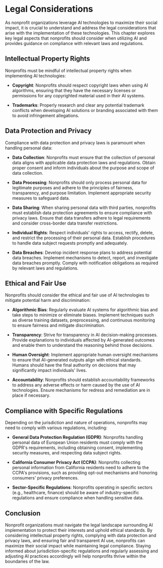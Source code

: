 Legal Considerations
====================

As nonprofit organizations leverage AI technologies to maximize their social impact, it is crucial to understand and address the legal considerations that arise with the implementation of these technologies. This chapter explores key legal aspects that nonprofits should consider when utilizing AI and provides guidance on compliance with relevant laws and regulations.

Intellectual Property Rights
----------------------------

Nonprofits must be mindful of intellectual property rights when implementing AI technologies:

* **Copyright**: Nonprofits should respect copyright laws when using AI algorithms, ensuring that they have the necessary licenses or permissions for any copyrighted material used in their AI systems.

* **Trademarks**: Properly research and clear any potential trademark conflicts when developing AI solutions or branding associated with them to avoid infringement allegations.

Data Protection and Privacy
---------------------------

Compliance with data protection and privacy laws is paramount when handling personal data:

* **Data Collection**: Nonprofits must ensure that the collection of personal data aligns with applicable data protection laws and regulations. Obtain proper consent and inform individuals about the purpose and scope of data collection.

* **Data Processing**: Nonprofits should only process personal data for legitimate purposes and adhere to the principles of fairness, transparency, and purpose limitation. Implement appropriate security measures to safeguard data.

* **Data Sharing**: When sharing personal data with third parties, nonprofits must establish data protection agreements to ensure compliance with privacy laws. Ensure that data transfers adhere to legal requirements and consider cross-border data transfer restrictions.

* **Individual Rights**: Respect individuals' rights to access, rectify, delete, and restrict the processing of their personal data. Establish procedures to handle data subject requests promptly and adequately.

* **Data Breaches**: Develop incident response plans to address potential data breaches. Implement mechanisms to detect, report, and investigate data breaches promptly. Comply with notification obligations as required by relevant laws and regulations.

Ethical and Fair Use
--------------------

Nonprofits should consider the ethical and fair use of AI technologies to mitigate potential harm and discrimination:

* **Algorithmic Bias**: Regularly evaluate AI systems for algorithmic bias and take steps to minimize or eliminate biases. Implement techniques such as diverse training datasets, preprocessing, and continuous monitoring to ensure fairness and mitigate discrimination.

* **Transparency**: Strive for transparency in AI decision-making processes. Provide explanations to individuals affected by AI-generated outcomes and enable them to understand the reasoning behind those decisions.

* **Human Oversight**: Implement appropriate human oversight mechanisms to ensure that AI-generated outputs align with ethical standards. Humans should have the final authority on decisions that may significantly impact individuals' lives.

* **Accountability**: Nonprofits should establish accountability frameworks to address any adverse effects or harm caused by the use of AI technologies. Ensure mechanisms for redress and remediation are in place if necessary.

Compliance with Specific Regulations
------------------------------------

Depending on the jurisdiction and nature of operations, nonprofits may need to comply with various regulations, including:

* **General Data Protection Regulation (GDPR)**: Nonprofits handling personal data of European Union residents must comply with the GDPR's requirements, including obtaining consent, implementing security measures, and respecting data subject rights.

* **California Consumer Privacy Act (CCPA)**: Nonprofits collecting personal information from California residents need to adhere to the CCPA's provisions, such as providing opt-out mechanisms and honoring consumers' privacy preferences.

* **Sector-Specific Regulations**: Nonprofits operating in specific sectors (e.g., healthcare, finance) should be aware of industry-specific regulations and ensure compliance when handling sensitive data.

Conclusion
----------

Nonprofit organizations must navigate the legal landscape surrounding AI implementation to protect their interests and uphold ethical standards. By considering intellectual property rights, complying with data protection and privacy laws, and ensuring fair and transparent AI use, nonprofits can maximize their social impact while maintaining legal compliance. Staying informed about jurisdiction-specific regulations and regularly assessing and adjusting AI practices accordingly will help nonprofits thrive within the boundaries of the law.
